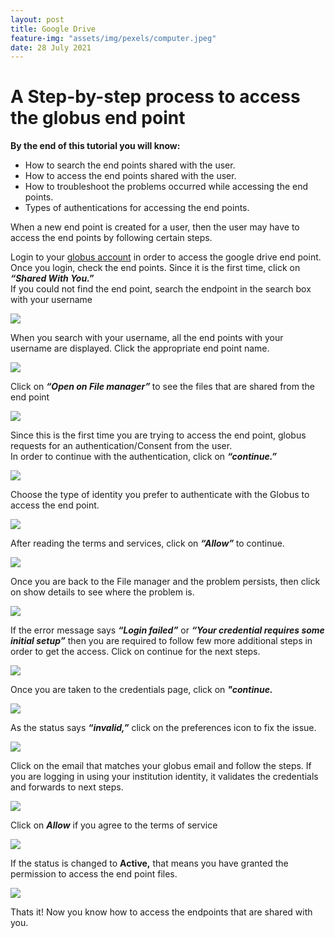 ```yaml
---
layout: post
title: Google Drive
feature-img: "assets/img/pexels/computer.jpeg"
date: 28 July 2021
---
```





# A Step-by-step process to access the globus end point

<p> 
<b> By the end of this tutorial you will know: </b>
<ul>
<li> How to search the end points shared with the user. </li>
<li> How to access the end points shared with the user. </li>
<li> How to troubleshoot the problems occurred while accessing the end points. </li>
<li> Types of authentications for accessing the end points. </li>
</ul>
</p>


When a new end point is created for a user, then the user may have to access the end points by following certain steps. <br>

Login to your [globus account](#https://tinyurl.com/wvfyws) in order to access the google drive end point. <br>
Once you login, check the end points. Since it is the first time, click on <i><b>“Shared With You.” </b></i> <br>
If you could not find the end point, search the endpoint in the search box with your username <br>

<a>
<img src="/assets/img/GoogleDrive/img1.png" >
</a>

When you search with your username, all the end points with your username are displayed. Click the appropriate end point name.

<a>
<img src="/assets/img/GoogleDrive/img2.png" >
</a>


Click on <i><b> “Open on File manager” </b></i> to see the files that are shared from the end point

<a>
<img src="/assets/img/GoogleDrive/img3.png" >
</a>


Since this is the first time you are trying to access the end point, globus requests for an authentication/Consent from the user.  <br>
In order to continue with the authentication, click on <i><b>“continue.” </b> </i>

<a>
<img src="/assets/img/GoogleDrive/img4.png" >
</a>


Choose the type of identity you prefer to authenticate with the Globus to access the end point.

<a>
<img src="/assets/img/GoogleDrive/img5.png" >
</a>


After reading the terms and services, click on <i><b>“Allow” </b></i> to continue.

<a>
<img src="/assets/img/GoogleDrive/img6.png" >
</a>


Once you are back to the File manager and the problem persists, then click on show details to see where the problem is.

<a>
<img src="/assets/img/GoogleDrive/img7.png" >
</a>

If the error message says <i><b>“Login failed”</b></i> or <i><b>“Your credential requires some initial setup”</b></i> then you are required to follow few more additional steps in order to get the access. Click on continue for the next steps. 

<a>
<img src="/assets/img/GoogleDrive/img8.png" >
</a>


Once you are taken to the credentials page, click on <i><b>"continue. </b></i>

<a>
<img src="/assets/img/GoogleDrive/img9.png" >
</a>


As the status says <i><b>“invalid,”</b></i> click on the preferences icon to fix the issue.

<a>
<img src="/assets/img/GoogleDrive/img10.png" >
</a>


Click on the email that matches your globus email and follow the steps. If you  are logging in using your institution identity, it validates the credentials and forwards to next steps.

<a>
<img src="/assets/img/GoogleDrive/img11.png" >
</a>


Click on <i><b>Allow</b></i> if you agree to the terms of service 

<a>
<img src="/assets/img/GoogleDrive/img12.png" >
</a>


If the status is changed to <strong>Active,</strong> that means you have granted the permission to access the end point files. 

<a>
<img src="/assets/img/GoogleDrive/img13.png" >
</a>

Thats it! Now you know how to access the endpoints that are shared with you. 

